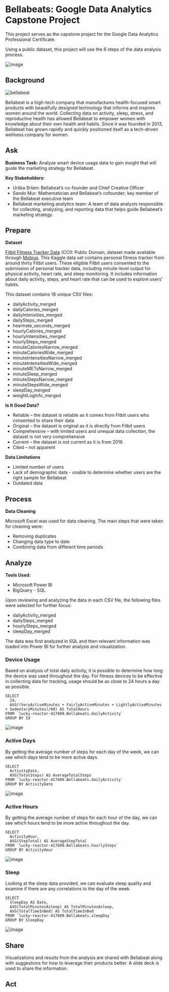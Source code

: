 # Bellabeats: Google Data Analytics Capstone Project
This project serves as the capstone project for the Google Data Analytics Professional Certificate.

Using a public dataset, this project will use the 6 steps of the data analysis process.

![image](https://github.com/user-attachments/assets/d2b20a45-65bd-42df-99d6-3b2835239e58)

## Background
![bellabeat](https://github.com/user-attachments/assets/c7274ba6-4572-43bf-b235-2ef3c3cff23b)

Bellabeat is a high-tech company that manufactures health-focused smart products with beautifully designed technology that informs and inspires women around the world. Collecting data on activity, sleep, stress, and reproductive health has allowed Bellabeat to empower women with knowledge about their own health and habits. Since it was founded in 2013, Bellabeat has grown rapidly and quickly positioned itself as a tech-driven wellness company for women.

## Ask
**Business Task:** Analyze smart device usage data to gain insight that will guide the marketing strategy for Bellabeat.

**Key Stakeholders:** 
* Urška Sršen: Bellabeat’s co-founder and Chief Creative Officer
* Sando Mur: Mathematician and Bellabeat’s cofounder; key member of the Bellabeat executive team
* Bellabeat marketing analytics team: A team of data analysts responsible for collecting, analyzing, and reporting data that helps guide Bellabeat’s marketing strategy. 

## Prepare
**Dataset**

[Fitbit Fitness Tracker Data](https://www.kaggle.com/datasets/arashnic/fitbit/data) (CC0: Public Domain, dataset made available through [Mobius](https://www.kaggle.com/arashnic). This Kaggle data set contains personal fitness tracker from around thirty Fitbit users. These eligible Fitbit users consented to the submission of personal tracker data, including minute-level output for physical activity, heart rate, and sleep monitoring. It includes information about daily activity, steps, and heart rate that can be used to explore users’ habits.


This dataset contains 18 unique CSV files:

* dailyActivity_merged
* dailyCalories_merged
* dailyIntensities_merged
* dailySteps_merged
* heartrate_seconds_merged
* hourlyCalories_merged
* hourlyIntensities_merged
* hourlySteps_merged
* minuteCaloriesNarrow_merged
* minuteCaloriesWide_merged
* minuteIntensitiesNarrow_merged
* minuteIntensitiesWide_merged
* minuteMETsNarrow_merged
* minuteSleep_merged
* minuteStepsNarrow_merged
* minuteStepsWide_merged
* sleepDay_merged
* weightLogInfo_merged

**Is It Good Data?** 
* Reliable – the dataset is reliable as it comes from Fitbit users who consented to share their data
* Original – the dataset is original as it is directly from Fitbit users
* Comprehensive – with limited users and unequal data collection, the dataset is not very comprehensive 
* Current – the dataset is not current as it is from 2016 
* Cited – not apparent

**Data Limitations**
* Limited number of users
* Lack of demographic data - unable to determine whether users are the right sample for Bellabeat
* Outdated data

## Process

**Data Cleaning**

Microsoft Excel was used for data cleaning. The main steps that were taken for cleaning were:
* Removing duplicates
* Changing data type to date
* Combining data from different time periods

## Analyze

**Tools Used:**
* Microsoft Power BI
* BigQuery - SQL

Upon reviewing and analyzing the data in each CSV file, the following files were selected for further focus:

* dailyActivity_merged
* dailySteps_merged
* hourlySteps_merged
* sleepDay_merged

The data was first analyzed in SQL and then relevant information was loaded into Power BI for further analysis and visualization.

### Device Usage

Based on analysis of total daily activity, it is possible to determine how long the device was used throughout the day. For fitness devices to be effective in collecting data for tracking, usage should be as close to 24 hours a day as possible.

```
SELECT 
  Id,
  AVG((VeryActiveMinutes + FairlyActiveMinutes + LightlyActiveMinutes + SedentaryMinutes)/60) AS TotalHours
FROM `lucky-reactor-417609.Bellabeats.dailyActivity` 
GROUP BY Id
```
![image](https://github.com/user-attachments/assets/b1ee3402-d71d-4ab0-accd-e6c278bbf51c)



### Active Days

By getting the average number of steps for each day of the week, we can see which days tend to be more active days.

```
SELECT 
  ActivityDate,
  AVG(TotalSteps) AS AverageTotalSteps
FROM `lucky-reactor-417609.Bellabeats.dailyActivity` 
GROUP BY ActivityDate
```
![image](https://github.com/user-attachments/assets/b7610a4c-bb51-4ac7-bd4b-7f01e57a5589)


### Active Hours

By getting the average number of steps for each hour of the day, we can see which hours tend to be more active throughout the day.

```
SELECT 
  ActivityHour,
  AVG(StepTotal) AS AverageStepTotal  
FROM `lucky-reactor-417609.Bellabeats.hourlySteps` 
GROUP BY ActivityHour
```
![image](https://github.com/user-attachments/assets/351b613e-46d4-439c-8e9f-a05cf0a819ed)



### Sleep

Looking at the sleep data provided, we can evaluate sleep quality and examine if there are any correlations to the day of the week. 

```
SELECT 
  SleepDay AS Date,
  AVG(TotalMinutesAsleep) AS TotalMinutesAsleep,
  AVG(TotalTimeInBed) AS TotalTimeInBed
FROM `lucky-reactor-417609.Bellabeats.sleepDay` 
GROUP BY SleepDay
```
![image](https://github.com/user-attachments/assets/4ad0d0dd-59cd-4724-80b4-433d10fbebfc)


## Share

Visualizations and results from the analysis are shared with Bellabeat along with suggestions for how to leverage their products better. A slide deck is used to share the information. 

## Act
